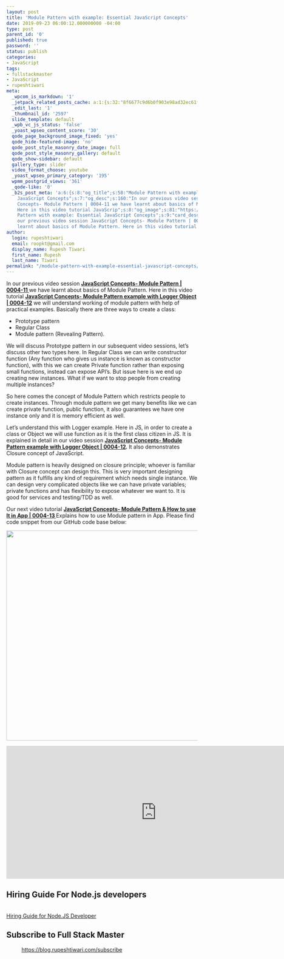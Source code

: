 ```yaml
---
layout: post
title: 'Module Pattern with example: Essential JavaScript Concepts'
date: 2019-09-23 06:00:12.000000000 -04:00
type: post
parent_id: '0'
published: true
password: ''
status: publish
categories:
- JavaScript
tags:
- fullstackmaster
- JavaScript
- rupeshtiwari
meta:
  _wpcom_is_markdown: '1'
  _jetpack_related_posts_cache: a:1:{s:32:"8f6677c9d6b0f903e98ad32ec61f8deb";a:2:{s:7:"expires";i:1609848009;s:7:"payload";a:3:{i:0;a:1:{s:2:"id";i:2586;}i:1;a:1:{s:2:"id";i:2604;}i:2;a:1:{s:2:"id";i:2555;}}}}
  _edit_last: '1'
  _thumbnail_id: '2597'
  slide_template: default
  _wpb_vc_js_status: 'false'
  _yoast_wpseo_content_score: '30'
  qode_page_background_image_fixed: 'yes'
  qode_hide-featured-image: 'no'
  qode_post_style_masonry_date_image: full
  qode_post_style_masonry_gallery: default
  qode_show-sidebar: default
  gallery_type: slider
  video_format_choose: youtube
  _yoast_wpseo_primary_category: '195'
  wpmm_postgrid_views: '361'
  _qode-like: '0'
  _b2s_post_meta: 'a:6:{s:8:"og_title";s:58:"Module Pattern with example: Essential
    JavaScript Concepts";s:7:"og_desc";s:160:"In our previous video session JavaScript
    Concepts- Module Pattern | 0004-11 we have learnt about basics of Module Pattern.
    Here in this video tutorial JavaScrip";s:8:"og_image";s:81:"https://blog.rupeshtiwari.com/wp-content/uploads/2019/09/RUPESH-53-javascript.png";s:10:"card_title";s:58:"Module
    Pattern with example: Essential JavaScript Concepts";s:9:"card_desc";s:160:"In
    our previous video session JavaScript Concepts- Module Pattern | 0004-11 we have
    learnt about basics of Module Pattern. Here in this video tutorial JavaScrip";s:10:"card_image";s:81:"https://blog.rupeshtiwari.com/wp-content/uploads/2019/09/RUPESH-53-javascript.png";}'
author:
  login: rupeshtiwari
  email: roopkt@gmail.com
  display_name: Rupesh Tiwari
  first_name: Rupesh
  last_name: Tiwari
permalink: "/module-pattern-with-example-essential-javascript-concepts/"
---
```

<p>In our previous video session <a href="https://www.youtube.com/watch?v=JBqr_jnwnrA" target="_blank" rel="noopener noreferrer"><strong>JavaScript Concepts- Module Pattern | 0004-11 </strong></a>we have learnt about basics of Module Pattern. Here in this video tutorial <a href="https://www.youtube.com/watch?v=ojdg4hGVF0k" target="_blank" rel="noopener noreferrer"><strong>JavaScript Concepts- Module Pattern example with Logger Object | 0004-12</strong></a> we will understand working of module pattern with help of practical examples. Basically there are three ways to create a class:</p>
<ul>
<li>Prototype pattern</li>
<li>Regular Class</li>
<li>Module pattern (Revealing Pattern).</li>
</ul>
<p>We will discuss Prototype pattern in our subsequent video sessions, let’s discuss other two types here. In Regular Class we can write constructor function (Any function who gives us instance is known as constructor function), with this we can create Private function rather than exposing small functions, instead can expose API’s. But issue here is we end up creating new instances. What if we want to stop people from creating multiple instances?</p>
<p>So here comes the concept of Module Pattern which restricts people to create instances. Through module pattern we get many benefits like we can create private function, public function, it also guarantees we have one instance only and it is memory efficient as well.</p>
<p>Let’s understand this with Logger example. Here in JS, in order to create a class or Object we will use function as it is the first class citizen in JS. It is explained in detail in our video session <strong><a href="https://www.youtube.com/watch?v=ojdg4hGVF0k" target="_blank" rel="noopener noreferrer">JavaScript Concepts- Module Pattern example with Logger Object | 0004-12</a><em>. </em></strong>It also demonstrates Closure concept of JavaScript.</p>
<p>Module pattern is heavily designed on closure principle; whoever is familiar with Closure concept can design this. This is very important designing pattern as it fulfills any kind of requirement which needs single instance. We can design very complicated objects like we can have private variables; private functions and has flexibility to expose whatever we want to. It is good for services and testing/TDD as well.</p>
<p>Our next video tutorial <a href="https://www.youtube.com/watch?v=PjWWkLSOS3k" target="_blank" rel="noopener noreferrer"><strong>JavaScript Concepts- Module Pattern &amp; How to use It in App | 0004-13 </strong></a>Explains how to use Module pattern in App. Please find code snippet from our GitHub code base below:</p>
<p><img class="alignnone size-full wp-image-2600" src="{{ site.baseurl }}/assets/2019/09/JS-Md-1.png" alt="" width="620" height="553" /></p>
<p><iframe src="https://www.youtube.com/embed/PjWWkLSOS3k" width="790" height="350" frameborder="0" allowfullscreen="allowfullscreen"><span data-mce-type="bookmark" style="display: inline-block; width: 0px; overflow: hidden; line-height: 0;" class="mce_SELRES_start">﻿</span></iframe></p>
<p><!-- wp:heading --></p>
<h2>Hiring Guide For Node.js developers</h2>
<p><!-- /wp:heading --></p>
<p><!-- wp:html --><br />
<a href="https://www.toptal.com/nodejs#hiring-guide" class="btn">Hiring Guide for Node.JS Developer</a><br />
<!-- /wp:html --></p>
<p><!-- wp:heading --></p>
<h2>Subscribe to Full Stack Master</h2>
<p><!-- /wp:heading --></p>
<p><!-- wp:image {"id":3386,"sizeSlug":"large","linkDestination":"custom"} --></p>
<figure class="wp-block-image size-large"><a href="https://blog.rupeshtiwari.com/subscribe"><img src="{{ site.baseurl }}/assets/2019/09/plan-subscription.jpg?fit=605%2C1024&amp;ssl=1" alt="" class="wp-image-3386" /></a><br />
<figcaption><a href="https://blog.rupeshtiwari.com/subscribe">https://blog.rupeshtiwari.com/subscribe</a></figcaption>
</figure>
<p><!-- /wp:image --></p>
<p><!-- wp:html /--></p>
